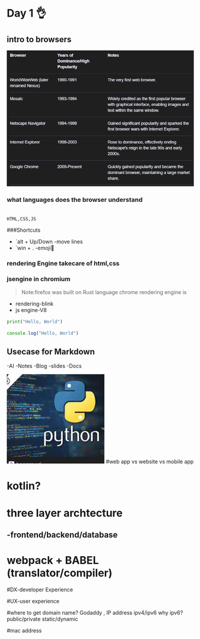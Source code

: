 # Day 1 👌

## intro to browsers
![alt text](image-3.png)
### what languages does the browser understand
```

HTML,CSS,JS
```

###Shortcuts
- `alt + Up/Down -move lines
- `win + . -emoji🤣

### rendering Engine takecare of html,css

### jsengine in chromium
> Note:firefox was built on Rust language
chrome rendering engine is

- rendering-blink
- js engine-V8
```py
print("Hello, World")

```

```js
console.log("Hello, World")
```

## Usecase for Markdown

-AI
-Notes
-Blog
-slides
-Docs

![alt text](image-1.png)
#web app vs website vs mobile app
# kotlin?
# three layer archtecture
 -frontend/backend/database
 -
 # webpack + BABEL (translator/compiler)

 #DX-developer Experience

 #UX-user experience

 #where to get domain name? Godaddy ,
 IP address
 ipv4/ipv6
 why ipv6?
 public/private
 static/dynamic

 #mac address




